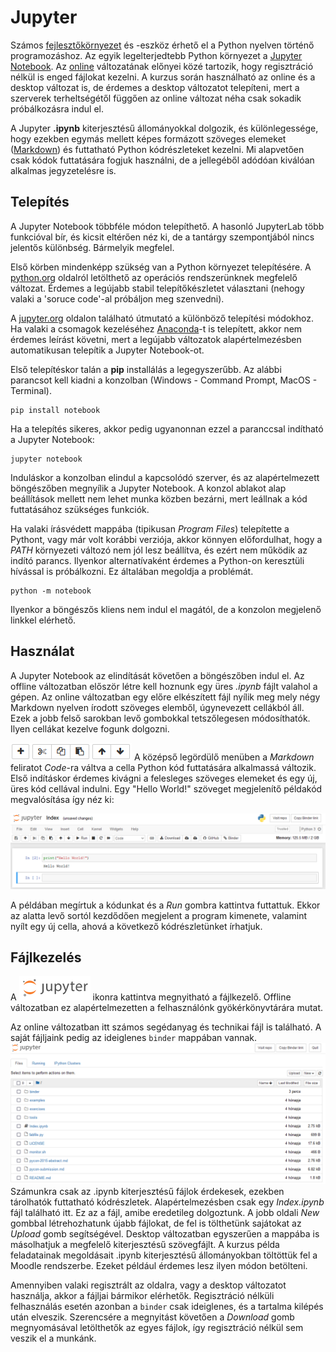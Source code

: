 # Jupyter
Számos [fejlesztőkörnyezet](/python_advanced/environment/) és -eszköz érhető el a Python nyelven történő programozáshoz. Az egyik legelterjedtebb Python környezet a [Jupyter Notebook](https://jupyter.org). Az [online](https://mybinder.org/v2/gh/ipython/ipython-in-depth/master?filepath=binder/Index.ipynb) változatának előnyei közé tartozik, hogy regisztráció nélkül is enged fájlokat kezelni. A kurzus során használható az online és a desktop változat is, de érdemes a desktop változatot telepíteni, mert a szerverek terheltségétől függően az online változat néha csak sokadik próbálkozásra indul el.

A Jupyter **.ipynb** kiterjesztésű állományokkal dolgozik, és különlegessége, hogy ezekben egymás mellett képes formázott szöveges elemeket ([Markdown](https://www.markdownguide.org/basic-syntax/)) és futtatható Python kódrészleteket kezelni. Mi alapvetően csak kódok futtatására fogjuk használni, de a jellegéből adódóan kiválóan alkalmas jegyzetelésre is. 

## Telepítés
A Jupyter Notebook többféle módon telepíthető. A hasonló JupyterLab több funkcióval bír, és kicsit eltérően néz ki, de a tantárgy szempontjából nincs jelentős különbség. Bármelyik megfelel.

Első körben mindenképp szükség van a Python környezet telepítésére. A [python.org](https://www.python.org/) oldalról letölthető az operációs rendszerünknek megfelelő változat. Érdemes a legújabb stabil telepítőkészletet választani (nehogy valaki a 'soruce code'-al próbáljon meg szenvedni).

A [jupyter.org](https://jupyter.org/install) oldalon található útmutató a különböző telepítési módokhoz. Ha valaki a csomagok kezeléséhez [Anaconda](https://www.anaconda.com)-t is telepített, akkor nem érdemes leírást követni, mert a legújabb változatok alapértelmezésben automatikusan telepítik a Jupyter Notebook-ot.

Első telepítéskor talán a **pip** installálás a legegyszerűbb. Az alábbi parancsot kell kiadni a konzolban (Windows - Command Prompt, MacOS - Terminal).
```
pip install notebook
```
Ha a telepítés sikeres, akkor pedig ugyanonnan ezzel a paranccsal indítható a Jupyter Notebook:
```
jupyter notebook
```
Induláskor a konzolban elindul a kapcsolódó szerver, és az alapértelmezett böngészőben megnyílik a Jupyter Notebook. A konzol ablakot alap beállítások mellett nem lehet munka közben bezárni, mert leállnak a kód futtatásához szükséges funkciók.

Ha valaki írásvédett mappába (tipikusan *Program Files*) telepítette a Pythont, vagy már volt korábbi verziója, akkor könnyen előfordulhat, hogy a *PATH* környezeti változó nem jól lesz beállítva, és ezért nem működik az indító parancs. Ilyenkor alternatívaként érdemes a Python-on keresztüli hívással is próbálkozni. Ez általában megoldja a problémát. 
```
python -m notebook
```
Ilyenkor a böngészős kliens nem indul el magától, de a konzolon megjelenő linkkel elérhető.

## Használat
A Jupyter Notebook az elindítását követően a böngészőben indul el. Az offline változatban először létre kell hoznunk egy üres *.ipynb* fájlt valahol a gépen. Az online változatban egy előre elkészített fájl nyílik meg mely négy Markdown nyelven írodott szöveges elemből, úgynevezett cellákból áll. Ezek a jobb felső sarokban levő gombokkal tetszőlegesen módosíthatók. Ilyen cellákat kezelve fogunk dolgozni.

![jupyter_cell_controls.png](jupyter_cell_controls.png)
A középső legördülő menüben a *Markdown* feliratot *Code*-ra váltva a cella Python kód futtatására alkalmassá változik. Első indításkor érdemes kivágni a felesleges szöveges elemeket és egy új, üres kód cellával indulni. Egy "Hello World!" szöveget megjelenítő példakód megvalósítása így néz ki:

![hw_jupyter.png](hw_jupyter.png)

A példában megírtuk a kódunkat és a *Run* gombra kattintva futtattuk. Ekkor az alatta levő sortól kezdődően megjelent a program kimenete, valamint nyílt egy új cella, ahová a következő kódrészletünket írhatjuk.

## Fájlkezelés
A ![jupyter_icon.png](jupyter_icon.png) ikonra kattintva megnyitható a fájlkezelő. Offline változatban ez alapértelmezetten a felhasználónk gyökérkönyvtárára mutat. 

Az online változatban itt számos segédanyag és technikai fájl is található. A saját fájljaink pedig az ideiglenes `binder` mappában vannak.
![jupyter_files.png](jupyter_files.png)
Számunkra csak az .ipynb kiterjesztésű fájlok érdekesek, ezekben tárolhatók futtatható kódrészletek. Alapértelmezésben csak egy *Index.ipynb* fájl található itt. Ez az a fájl, amibe eredetileg dolgoztunk. A jobb oldali *New* gombbal létrehozhatunk újabb fájlokat, de fel is tölthetünk sajátokat az *Upload* gomb segítségével. Desktop változatban egyszerűen a mappába is másolhatjuk a megfelelő kiterjesztésű szövegfájlt. A kurzus példa feladatainak megoldásait .ipynb kiterjesztésű állományokban töltöttük fel a Moodle rendszerbe. Ezeket például érdemes lesz ilyen módon betölteni.

Amennyiben valaki regisztrált az oldalra, vagy a desktop változatot használja, akkor a fájljai bármikor elérhetők. Regisztráció nélküli felhasználás esetén azonban a `binder` csak ideiglenes, és a tartalma kilépés után elveszik. Szerencsére a megnyitást követően a *Download* gomb megnyomásával letölthetők az egyes fájlok, így regisztráció nélkül sem veszik el a munkánk.
